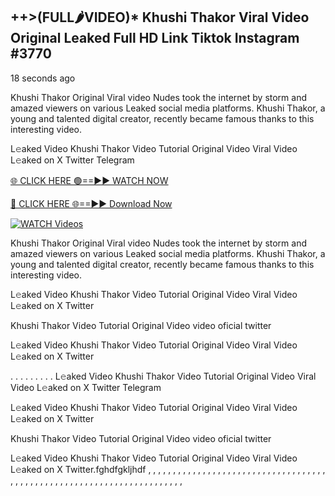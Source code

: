 ## ++>(FULL🌶VIDEO)* Khushi Thakor Viral Video Original Leaked Full HD Link Tiktok Instagram #3770

18 seconds ago

Khushi Thakor Original Viral video Nudes took the internet by storm and amazed viewers on various Leaked social media platforms. Khushi Thakor, a young and talented digital creator, recently became famous thanks to this interesting video.

L𝚎aked Video Khushi Thakor Video Tutorial Original Video Viral Video L𝚎aked on X Twitter Telegram

[🌐 CLICK HERE 🟢==►► WATCH NOW](https://dekho-ki-hoy-07-2k25.blogspot.com/2025/01/viral-live.html)

[🔴 CLICK HERE 🌐==►► Download Now](https://dekho-ki-hoy-07-2k25.blogspot.com/2025/01/viral-live.html)

[![WATCH Videos](https://i.imgur.com/dJHk4Zq.gif)](https://dekho-ki-hoy-07-2k25.blogspot.com/2025/01/viral-live.html)

Khushi Thakor Original Viral video Nudes took the internet by storm and amazed viewers on various Leaked social media platforms. Khushi Thakor, a young and talented digital creator, recently became famous thanks to this interesting video.

L𝚎aked Video Khushi Thakor Video Tutorial Original Video Viral Video L𝚎aked on X Twitter

Khushi Thakor Video Tutorial Original Video video oficial twitter

L𝚎aked Video Khushi Thakor Video Tutorial Original Video Viral Video L𝚎aked on X Twitter

. . . . . . . . . L𝚎aked Video Khushi Thakor Video Tutorial Original Video Viral Video L𝚎aked on X Twitter Telegram

L𝚎aked Video Khushi Thakor Video Tutorial Original Video Viral Video L𝚎aked on X Twitter

Khushi Thakor Video Tutorial Original Video video oficial twitter

L𝚎aked Video Khushi Thakor Video Tutorial Original Video Viral Video L𝚎aked on X Twitter.fghdfgkljhdf
,
,
,
,
,
,
,
,
,
,
,
,
,
,
,
,
,
,
,
,
,
,
,
,
,
,
,
,
,
,
,
,
,
,
,
,
,
,
,
,
,
,
,
,
,
,
,
,
,
,
,
,
,
,
,
,
,
,
,
,
,
,
,
,
,
,
,
,
,
,
,
